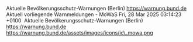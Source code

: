 Aktuelle Bevölkerungsschutz-Warnungen (Berlin) https://warnung.bund.de Aktuell vorliegende Warnmeldungen - MoWaS Fri, 28 Mar 2025 03:14:23 +0100 ![]() Aktuelle Bevölkerungsschutz-Warnungen (Berlin) https://warnung.bund.de https://warnung.bund.de/assets/images/icons/ic\_mowa.png

